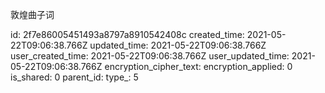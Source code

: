敦煌曲子词

id: 2f7e86005451493a8797a8910542408c
created_time: 2021-05-22T09:06:38.766Z
updated_time: 2021-05-22T09:06:38.766Z
user_created_time: 2021-05-22T09:06:38.766Z
user_updated_time: 2021-05-22T09:06:38.766Z
encryption_cipher_text: 
encryption_applied: 0
is_shared: 0
parent_id: 
type_: 5